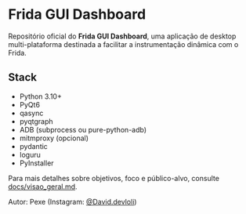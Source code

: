 # Frida GUI Dashboard

Repositório oficial do **Frida GUI Dashboard**, uma aplicação de desktop multi-plataforma destinada a facilitar a instrumentação dinâmica com o Frida.

## Stack
- Python 3.10+
- PyQt6
- qasync
- pyqtgraph
- ADB (subprocess ou pure-python-adb)
- mitmproxy (opcional)
- pydantic
- loguru
- PyInstaller

Para mais detalhes sobre objetivos, foco e público-alvo, consulte [docs/visao_geral.md](docs/visao_geral.md).

Autor: Pexe (Instagram: [@David.devloli](https://instagram.com/David.devloli))
